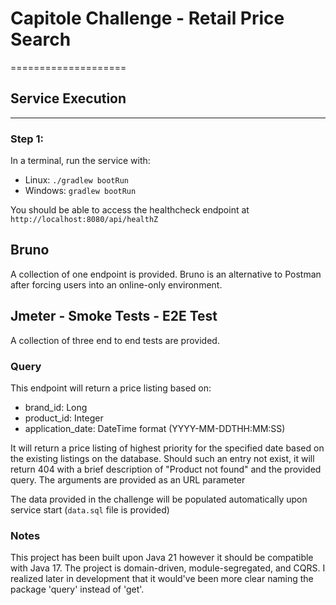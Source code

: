 # Capitole Challenge - Retail Price Search
====================

## Service Execution
--------------------------------

### Step 1:
In a terminal, run the service with:
- Linux: `./gradlew bootRun`
- Windows: `gradlew bootRun`

You should be able to access the healthcheck endpoint at `http://localhost:8080/api/healthZ`

## Bruno
A collection of one endpoint is provided. Bruno is an alternative to Postman after forcing users into an online-only environment.

## Jmeter - Smoke Tests - E2E Test
A collection of three end to end tests are provided. 

### Query

This endpoint will return a price listing based on:
- brand_id: Long
- product_id: Integer
- application_date: DateTime format (YYYY-MM-DDTHH:MM:SS)

It will return a price listing of highest priority for the specified date based on the existing listings on the database. Should such an entry not exist, it will return 404 with a brief description of "Product not found" and the provided query. The arguments are provided as an URL parameter 

The data provided in the challenge will be populated automatically upon service start (`data.sql` file is provided)

### Notes

This project has been built upon Java 21 however it should be compatible with Java 17. The project is domain-driven, module-segregated, and CQRS. I realized later in development that it would've been more clear naming the package 'query' instead of 'get'.